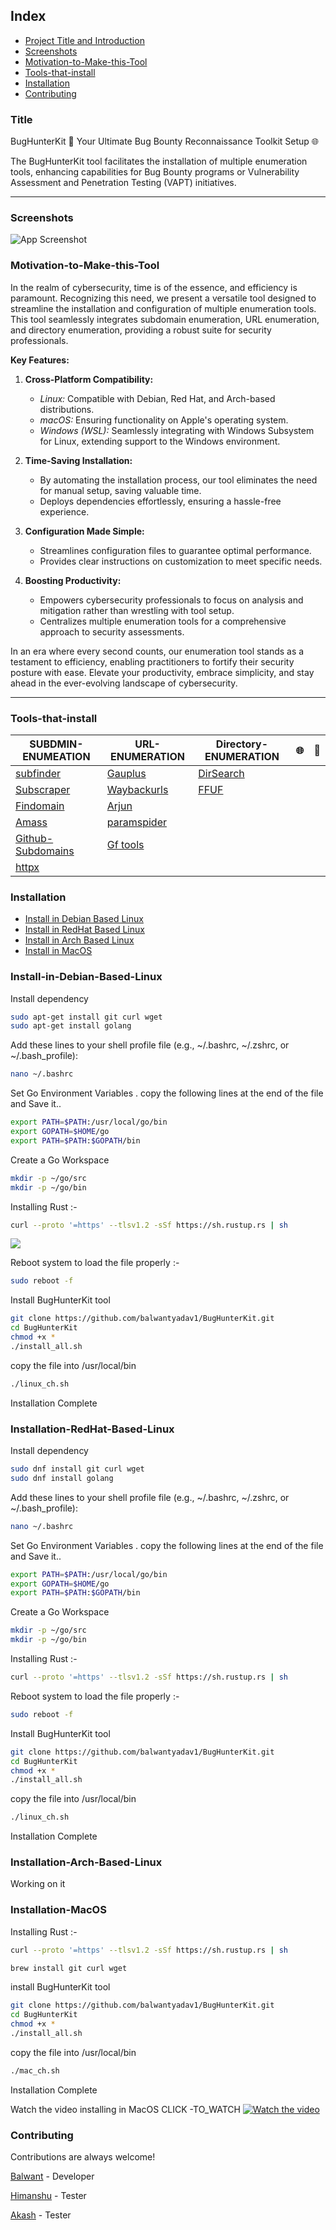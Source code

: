 
## Index

* [Project Title and Introduction](#Title)
* [Screenshots](#Screenshots)
* [Motivation-to-Make-this-Tool](#Motivation-to-Make-this-Tool)
* [Tools-that-install](#Tools-that-install)
* [Installation](#Installation)
* [Contributing](#Contributing)

### Title

BugHunterKit 
🚀 Your Ultimate Bug Bounty Reconnaissance Toolkit Setup 🌐

The BugHunterKit tool facilitates the installation of multiple enumeration tools, enhancing capabilities for Bug Bounty programs or Vulnerability Assessment and Penetration Testing (VAPT) initiatives.

____
### Screenshots

![App Screenshot](https://img.playbook.com/3N_q45wL0FA6IAmAoXKNHnDvxsDckOA5KacwHL2cwuU/Z3M6Ly9wbGF5Ym9v/ay1hc3NldHMtcHVi/bGljL2M0N2ViYzMy/LTE3YjYtNDM5ZC1h/ODM2LTNlZDE5ODlm/NTM5Ng)


### Motivation-to-Make-this-Tool


In the realm of cybersecurity, time is of the essence, and efficiency is paramount. Recognizing this need, we present a versatile tool designed to streamline the installation and configuration of multiple enumeration tools. This tool seamlessly integrates subdomain enumeration, URL enumeration, and directory enumeration, providing a robust suite for security professionals.

**Key Features:**

1. **Cross-Platform Compatibility:**
   - *Linux:* Compatible with Debian, Red Hat, and Arch-based distributions.
   - *macOS:* Ensuring functionality on Apple's operating system.
   - *Windows (WSL):* Seamlessly integrating with Windows Subsystem for Linux, extending support to the Windows environment.

2. **Time-Saving Installation:**
   - By automating the installation process, our tool eliminates the need for manual setup, saving valuable time.
   - Deploys dependencies effortlessly, ensuring a hassle-free experience.

3. **Configuration Made Simple:**
   - Streamlines configuration files to guarantee optimal performance.
   - Provides clear instructions on customization to meet specific needs.

4. **Boosting Productivity:**
   - Empowers cybersecurity professionals to focus on analysis and mitigation rather than wrestling with tool setup.
   - Centralizes multiple enumeration tools for a comprehensive approach to security assessments.

In an era where every second counts, our enumeration tool stands as a testament to efficiency, enabling practitioners to fortify their security posture with ease. Elevate your productivity, embrace simplicity, and stay ahead in the ever-evolving landscape of cybersecurity.

---

### Tools-that-install


SUBDMIN-ENUMEATION | URL-ENUMERATION | Directory-ENUMERATION | 🌐 | 🚀 |
|---|---|---|---|---|
| [subfinder](https://github.com/projectdiscovery/subfinder.git) | [Gauplus](https://github.com/bp0lr/gauplus.git) | [DirSearch](https://github.com/maurosoria/dirsearch.git) |
| [Subscraper](https://github.com/m8sec/subscraper.git) | [Waybackurls](https://github.com/tomnomnom/waybackurls.git)  | [FFUF](https://github.com/ffuf/ffuf.git) |
| [Findomain](https://github.com/Findomain/Findomain.git) | [Arjun](https://github.com/s0md3v/Arjun.git)  |
| [Amass](https://github.com/owasp-amass/amass.git) | [paramspider](https://github.com/devanshbatham/ParamSpider.git)  | 
| [Github-Subdomains](https://github.com/gwen001/github-subdomains.git) | [Gf tools](https://github.com/gogf/gf.git)  |
| [httpx](https://github.com/projectdiscovery/httpx.git) |   

### Installation

* [Install in Debian Based Linux](#Install-in-Debian-Based-Linux)
* [Install in RedHat Based Linux](#Installation-RedHat-Based-Linux)
* [Install in Arch Based Linux](#Installation-Arch-Based-Linux)
* [Install in MacOS](#Installation-MacOS)






### Install-in-Debian-Based-Linux

Install dependency

```bash
sudo apt-get install git curl wget
sudo apt-get install golang
```
Add these lines to your shell profile file (e.g., ~/.bashrc, ~/.zshrc, or ~/.bash_profile):
```bash
nano ~/.bashrc 
```
Set Go Environment Variables . copy the following lines at the end of the file and Save it..

```bash
export PATH=$PATH:/usr/local/go/bin
export GOPATH=$HOME/go
export PATH=$PATH:$GOPATH/bin
```
Create a Go Workspace
```bash
mkdir -p ~/go/src
mkdir -p ~/go/bin
```
Installing Rust :- 
```bash
curl --proto '=https' --tlsv1.2 -sSf https://sh.rustup.rs | sh
```
![](https://img.playbook.com/51c2YBFnKFWU1F2Lr3QLq2WlyTE9hdMN9SF3eWsPjss/Z3M6Ly9wbGF5Ym9v/ay1hc3NldHMtcHVi/bGljLzNmYzFjNmFh/LWQwZjMtNDhhMi1i/OTUyLWY5ZTJjZTIx/YzZjOA)

Reboot system to load the file properly :- 
```bash
sudo reboot -f
```
Install BugHunterKit tool
```bash
git clone https://github.com/balwantyadav1/BugHunterKit.git
cd BugHunterKit
chmod +x *
./install_all.sh 
```
copy the file into /usr/local/bin
```bash
./linux_ch.sh
```
Installation Complete

### Installation-RedHat-Based-Linux 

Install dependency

```bash
sudo dnf install git curl wget
sudo dnf install golang 
```
Add these lines to your shell profile file (e.g., ~/.bashrc, ~/.zshrc, or ~/.bash_profile):
```bash
nano ~/.bashrc 
```
Set Go Environment Variables . copy the following lines at the end of the file and Save it..

```bash
export PATH=$PATH:/usr/local/go/bin
export GOPATH=$HOME/go
export PATH=$PATH:$GOPATH/bin
```
Create a Go Workspace
```bash
mkdir -p ~/go/src
mkdir -p ~/go/bin
```
Installing Rust :- 
```bash
curl --proto '=https' --tlsv1.2 -sSf https://sh.rustup.rs | sh
```


Reboot system to load the file properly :- 
```bash
sudo reboot -f
```
Install BugHunterKit tool
```bash
git clone https://github.com/balwantyadav1/BugHunterKit.git
cd BugHunterKit
chmod +x *
./install_all.sh 
```
copy the file into /usr/local/bin
```bash
./linux_ch.sh
```
Installation Complete

### Installation-Arch-Based-Linux 
Working on it 

### Installation-MacOS 
Installing Rust :- 
```bash
curl --proto '=https' --tlsv1.2 -sSf https://sh.rustup.rs | sh
```
```bash
brew install git curl wget
```
install BugHunterKit tool
```bash
git clone https://github.com/balwantyadav1/BugHunterKit.git
cd BugHunterKit
chmod +x *
./install_all.sh 
```
copy the file into /usr/local/bin
```bash
./mac_ch.sh
```
Installation Complete

Watch the video installing in MacOS CLICK -TO_WATCH
[![Watch the video](https://img.playbook.com/BYS6t0SAEWVul9KEyJPmMZnD0DD7uXIDNuSr3uaXTZ8/Z3M6Ly9wbGF5Ym9v/ay1hc3NldHMtcHVi/bGljL2Y1NjQ2OWEy/LTM1ZDgtNGJmMi05/MGJiLTQzZDg3Mzlh/NzYzOA)](https://youtu.be/pHHNd5rXzVM)

### Contributing

Contributions are always welcome!


[Balwant](https://github.com/balwantyadav1)  - Developer

[Himanshu](https://github.com/Himanshu-sahare)  - Tester

[Akash](https://github.com/guru024)  - Tester